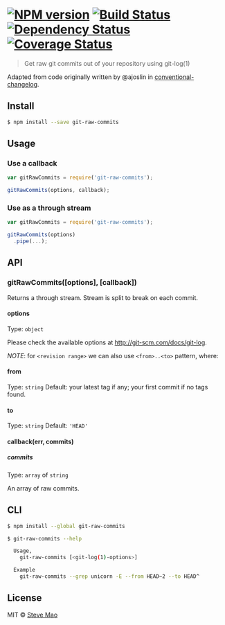 #  [![NPM version][npm-image]][npm-url] [![Build Status][travis-image]][travis-url] [![Dependency Status][daviddm-image]][daviddm-url] [![Coverage Status][coverall-image]][coverall-url]

> Get raw git commits out of your repository using git-log(1)


Adapted from code originally written by @ajoslin in [conventional-changelog](https://github.com/ajoslin/conventional-changelog).


## Install

```sh
$ npm install --save git-raw-commits
```


## Usage

### Use a callback

```js
var gitRawCommits = require('git-raw-commits');

gitRawCommits(options, callback);
```

### Use as a through stream

```js
var gitRawCommits = require('git-raw-commits');

gitRawCommits(options)
  .pipe(...);
```


## API

### gitRawCommits([options], [callback])

Returns a through stream. Stream is split to break on each commit.

#### options

Type: `object`

Please check the available options at http://git-scm.com/docs/git-log.

*NOTE*: for `<revision range>` we can also use `<from>..<to>` pattern, where:

#### from

Type: `string` Default: your latest tag if any; your first commit if no tags found.

#### to

Type: `string` Default: `'HEAD'`

#### callback(err, commits)

##### commits

Type: `array` of `string`

An array of raw commits.


## CLI

```sh
$ npm install --global git-raw-commits
```

```sh
$ git-raw-commits --help

  Usage,
    git-raw-commits [<git-log(1)-options>]

  Example
    git-raw-commits --grep unicorn -E --from HEAD~2 --to HEAD^
```


## License

MIT © [Steve Mao](https://github.com/stevemao)


[npm-image]: https://badge.fury.io/js/git-raw-commits.svg
[npm-url]: https://npmjs.org/package/git-raw-commits
[travis-image]: https://travis-ci.org/stevemao/git-raw-commits.svg?branch=master
[travis-url]: https://travis-ci.org/stevemao/git-raw-commits
[daviddm-image]: https://david-dm.org/stevemao/git-raw-commits.svg?theme=shields.io
[daviddm-url]: https://david-dm.org/stevemao/git-raw-commits
[coverall-image]: https://coveralls.io/repos/stevemao/git-raw-commits/badge.svg
[coverall-url]: https://coveralls.io/r/stevemao/git-raw-commits
